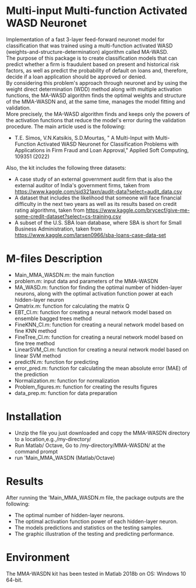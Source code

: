 # Multi-input Multi-function Activated WASD Neuronet
Implementation of a fast 3-layer feed-forward neuronet model for classification that was trained using a multi-function activated WASD (weights-and-structure-determination) algorithm called MA-WASD.\
The purpose of this package is to create classification models that can predict whether a firm is fraudulent based on present and historical risk factors, as well as predict the probability of default on loans and, therefore, decide if a loan application should be approved or denied.\
By considering this problem's approach through neuronet and by using the weight direct determination (WDD) method along with multiple activation functions, the MA-WASD algorithm finds the optimal weights and structure of the MMA-WASDN and, at the same time, manages the model fitting and validation.\
More precisely, the MA-WASD algorithm finds and keeps only the powers of the activation functions that reduce the model's error during the validation procedure.
The main article used is the following:
*	T.E. Simos, V.N.Katsikis, S.D.Mourtas, " A Multi-Input with Multi-Function Activated WASD Neuronet for Classification Problems with Applications in Firm Fraud and Loan Approval," Applied Soft Computing, 109351 (2022)

Also, the kit includes the following three datasets:
*	Α case study of an external government audit firm that is also the external auditor of India's government firms, taken from https://www.kaggle.com/sid321axn/audit-data?select=audit_data.csv 
*	Α dataset that includes the likelihood that someone will face financial difficulty in the next two years as well as its results based on credit rating algorithms, taken from https://www.kaggle.com/brycecf/give-me-some-credit-dataset?select=cs-training.csv 
*	Α subset of the U.S. SBA loan database, where SBA is short for Small Business Administration, taken from https://www.kaggle.com/larsen0966/sba-loans-case-data-set 

# M-files Description
*	Main_MMA_WASDN.m: the main function
*	problem.m: input data and parameters of the MMA-WASDN
*	MA_WASD.m: function for finding the optimal number of hidden-layer neurons, along with the optimal activation function power at each hidden-layer neuron
*	Qmatrix.m: function for calculating the matrix Q
*	EBT_Cl.m: function for creating a neural network model based on ensemble bagged trees method
*	FineKNN_Cl.m: function for creating a neural network model based on fine KNN method
*	FineTree_Cl.m: function for creating a neural network model based on fine tree method
*	LinearSVM_Cl.m: function for creating a neural network model based on linear SVM method
*	predictN.m: function for predicting
*	error_pred.m: function for calculating the mean absolute error (MAE) of the prediction
*	Normalization.m: function for normalization
*	Problem_figures.m: function for creating the results figures
*	data_prep.m: function for data preparation

# Installation
*	Unzip the file you just downloaded and copy the MMA-WASDN directory to a location,e.g.,/my-directory/
*	Run Matlab/ Octave, Go to /my-directory/MMA-WASDN/ at the command prompt
*	run 'Main_MMA_WASDN (Matlab/Octave)

# Results
After running the 'Main_MMA_WASDN.m file, the package outputs are the following:
*	The optimal number of hidden-layer neurons.
*	The optimal activation function power of each hidden-layer neuron.
*	The models predictions and statistics on the testing samples.
*	The graphic illustration of the testing and predicting performance.

# Environment
The MMA-WASDN kit has been tested in Matlab 2018b on OS: Windows 10 64-bit.
